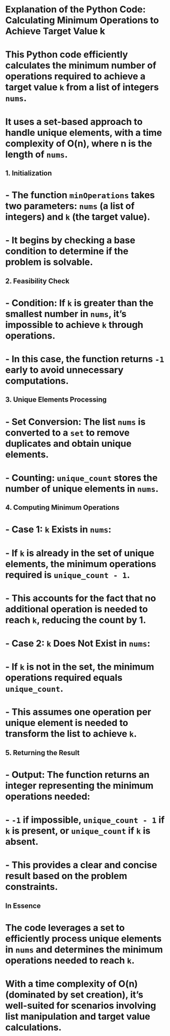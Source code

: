 # Explanation of the Python Code: Calculating Minimum Operations to Achieve Target Value k

# This Python code efficiently calculates the minimum number of operations required to achieve a target value `k` from a list of integers `nums`.  
# It uses a set-based approach to handle unique elements, with a time complexity of O(n), where n is the length of `nums`.

## 1. Initialization
# - The function `minOperations` takes two parameters: `nums` (a list of integers) and `k` (the target value).
# - It begins by checking a base condition to determine if the problem is solvable.

## 2. Feasibility Check
# - **Condition**: If `k` is greater than the smallest number in `nums`, it’s impossible to achieve `k` through operations.
#   - In this case, the function returns `-1` early to avoid unnecessary computations.

## 3. Unique Elements Processing
# - **Set Conversion**: The list `nums` is converted to a `set` to remove duplicates and obtain unique elements.
# - **Counting**: `unique_count` stores the number of unique elements in `nums`.

## 4. Computing Minimum Operations
# - **Case 1: `k` Exists in `nums`**:
#   - If `k` is already in the set of unique elements, the minimum operations required is `unique_count - 1`.
#   - This accounts for the fact that no additional operation is needed to reach `k`, reducing the count by 1.
# - **Case 2: `k` Does Not Exist in `nums`**:
#   - If `k` is not in the set, the minimum operations required equals `unique_count`.
#   - This assumes one operation per unique element is needed to transform the list to achieve `k`.

## 5. Returning the Result
# - **Output**: The function returns an integer representing the minimum operations needed:
#   - `-1` if impossible, `unique_count - 1` if `k` is present, or `unique_count` if `k` is absent.
# - This provides a clear and concise result based on the problem constraints.

## In Essence
# The code leverages a set to efficiently process unique elements in `nums` and determines the minimum operations needed to reach `k`.  
# With a time complexity of O(n) (dominated by set creation), it’s well-suited for scenarios involving list manipulation and target value calculations.